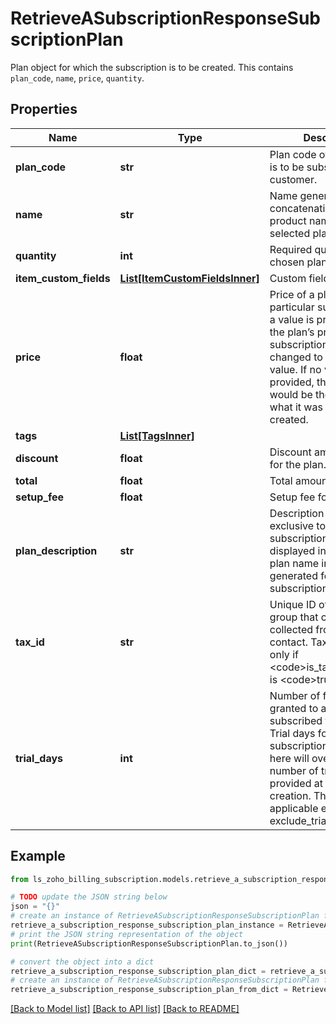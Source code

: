 # RetrieveASubscriptionResponseSubscriptionPlan

Plan object for which the subscription is to be created. This contains <code>plan_code</code>, <code>name</code>, <code>price</code>, <code>quantity</code>.

## Properties

Name | Type | Description | Notes
------------ | ------------- | ------------- | -------------
**plan_code** | **str** | Plan code of the plan that is to be subscribed to the customer. | [optional] 
**name** | **str** | Name generated by concatenation of the product name and the selected plan. | [optional] 
**quantity** | **int** | Required quantity of the chosen plan. | [optional] 
**item_custom_fields** | [**List[ItemCustomFieldsInner]**](ItemCustomFieldsInner.md) | Custom fields for a item. | [optional] 
**price** | **float** | Price of a plan for a particular subscription. If a value is provided here, the plan’s price for this subscription will be changed to the given value. If no value is provided, the plan’s price would be the same as what it was when it was created. | [optional] 
**tags** | [**List[TagsInner]**](TagsInner.md) |  | [optional] 
**discount** | **float** | Discount amount applied for the plan. | [optional] 
**total** | **float** | Total amount for the plan. | [optional] 
**setup_fee** | **float** | Setup fee for the plan. | [optional] 
**plan_description** | **str** | Description of the plan exclusive to this subscription. This will be displayed in place of the plan name in invoices generated for this subscription. | [optional] 
**tax_id** | **str** | Unique ID of the tax or tax group that can be collected from the contact. Tax can be given only if &lt;code&gt;is_taxable&lt;/code&gt; is &lt;code&gt;true&lt;/code&gt;. | [optional] 
**trial_days** | **int** | Number of free trial days granted to a customer subscribed to this plan. Trial days for the subscription mentioned here will override the number of trial days provided at the time plan creation. This will be applicable even if exclude_trial&#x3D;true. | [optional] 

## Example

```python
from ls_zoho_billing_subscription.models.retrieve_a_subscription_response_subscription_plan import RetrieveASubscriptionResponseSubscriptionPlan

# TODO update the JSON string below
json = "{}"
# create an instance of RetrieveASubscriptionResponseSubscriptionPlan from a JSON string
retrieve_a_subscription_response_subscription_plan_instance = RetrieveASubscriptionResponseSubscriptionPlan.from_json(json)
# print the JSON string representation of the object
print(RetrieveASubscriptionResponseSubscriptionPlan.to_json())

# convert the object into a dict
retrieve_a_subscription_response_subscription_plan_dict = retrieve_a_subscription_response_subscription_plan_instance.to_dict()
# create an instance of RetrieveASubscriptionResponseSubscriptionPlan from a dict
retrieve_a_subscription_response_subscription_plan_from_dict = RetrieveASubscriptionResponseSubscriptionPlan.from_dict(retrieve_a_subscription_response_subscription_plan_dict)
```
[[Back to Model list]](../README.md#documentation-for-models) [[Back to API list]](../README.md#documentation-for-api-endpoints) [[Back to README]](../README.md)


